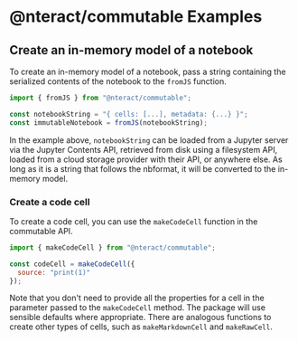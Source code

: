 # @nteract/commutable Examples

## Create an in-memory model of a notebook

To create an in-memory model of a notebook, pass a string containing the serialized contents of the notebook to the `fromJS` function.

```js
import { fromJS } from "@nteract/commutable";

const notebookString = "{ cells: [...], metadata: {...} }";
const immutableNotebook = fromJS(notebookString);
```

In the example above, `notebookString` can be loaded from a Jupyter server via the Jupyter Contents API, retrieved from disk using a filesystem API, loaded from a cloud storage provider with their API, or anywhere else. As long as it is a string that follows the nbformat, it will be converted to the in-memory model.

### Create a code cell

To create a code cell, you can use the `makeCodeCell` function in the commutable API.

```js
import { makeCodeCell } from "@nteract/commutable";

const codeCell = makeCodeCell({
  source: "print(1)"
});
```

Note that you don't need to provide all the properties for a cell in the parameter passed to the `makeCodeCell` method. The package will use sensible defaults where appropriate. There are analogous functions to create other types of cells, such as `makeMarkdownCell` and `makeRawCell`.
